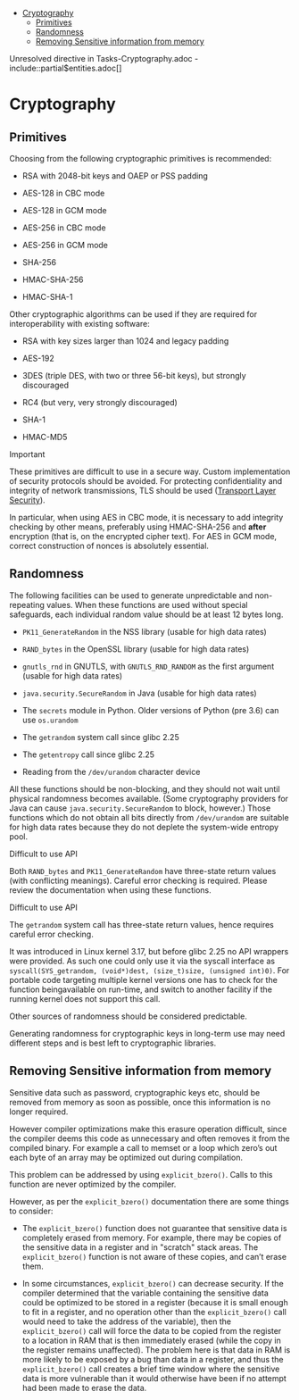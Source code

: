 - [Cryptography](#cryptography)
  - [Primitives](#primitives)
  - [Randomness](#randomness)
  - [Removing Sensitive information from memory](#removing-sensitive-information-from-memory)

Unresolved directive in Tasks-Cryptography.adoc - include::partial$entities.adoc\[\]

# Cryptography

## Primitives

Choosing from the following cryptographic primitives is recommended:

-   RSA with 2048-bit keys and OAEP or PSS padding

-   AES-128 in CBC mode

-   AES-128 in GCM mode

-   AES-256 in CBC mode

-   AES-256 in GCM mode

-   SHA-256

-   HMAC-SHA-256

-   HMAC-SHA-1

Other cryptographic algorithms can be used if they are required for interoperability with existing software:

-   RSA with key sizes larger than 1024 and legacy padding

-   AES-192

-   3DES (triple DES, with two or three 56-bit keys), but strongly discouraged

-   RC4 (but very, very strongly discouraged)

-   SHA-1

-   HMAC-MD5

<div class="important">

<div class="title">

Important

</div>

These primitives are difficult to use in a secure way. Custom implementation of security protocols should be avoided.
For protecting confidentiality and integrity of network transmissions, TLS should be used ([Transport Layer
Security](features/Features-TLS.xml#chap-Defensive_Coding-TLS)).

In particular, when using AES in CBC mode, it is necessary to add integrity checking by other means, preferably using
HMAC-SHA-256 and **after** encryption (that is, on the encrypted cipher text). For AES in GCM mode, correct construction
of nonces is absolutely essential.

</div>

## Randomness

The following facilities can be used to generate unpredictable and non-repeating values. When these functions are used
without special safeguards, each individual random value should be at least 12 bytes long.

-   `PK11_GenerateRandom` in the NSS library (usable for high data rates)

-   `RAND_bytes` in the OpenSSL library (usable for high data rates)

-   `gnutls_rnd` in GNUTLS, with `GNUTLS_RND_RANDOM` as the first argument (usable for high data rates)

-   `java.security.SecureRandom` in Java (usable for high data rates)

-   The `secrets` module in Python. Older versions of Python (pre 3.6) can use `os.urandom`

-   The `getrandom` system call since glibc 2.25

-   The `getentropy` call since glibc 2.25

-   Reading from the `/dev/urandom` character device

All these functions should be non-blocking, and they should not wait until physical randomness becomes available. (Some
cryptography providers for Java can cause `java.security.SecureRandom` to block, however.) Those functions which do not
obtain all bits directly from `/dev/urandom` are suitable for high data rates because they do not deplete the
system-wide entropy pool.

<div class="important">

<div class="title">

Difficult to use API

</div>

Both `RAND_bytes` and `PK11_GenerateRandom` have three-state return values (with conflicting meanings). Careful error
checking is required. Please review the documentation when using these functions.

</div>

<div class="important">

<div class="title">

Difficult to use API

</div>

The `getrandom` system call has three-state return values, hence requires careful error checking.

It was introduced in Linux kernel 3.17, but before glibc 2.25 no API wrappers were provided. As such one could only use
it via the syscall interface as `syscall(SYS_getrandom, (void*)dest, (size_t)size, (unsigned int)0)`. For portable code
targeting multiple kernel versions one has to check for the function beingavailable on run-time, and switch to another
facility if the running kernel does not support this call.

</div>

Other sources of randomness should be considered predictable.

Generating randomness for cryptographic keys in long-term use may need different steps and is best left to cryptographic
libraries.

## Removing Sensitive information from memory

Sensitive data such as password, cryptographic keys etc, should be removed from memory as soon as possible, once this
information is no longer required.

However compiler optimizations make this erasure operation difficult, since the compiler deems this code as unnecessary
and often removes it from the compiled binary. For example a call to memset or a loop which zero’s out each byte of an
array may be optimized out during compilation.

This problem can be addressed by using `explicit_bzero()`. Calls to this function are never optimized by the compiler.

However, as per the `explicit_bzero()` documentation there are some things to consider:

-   The `explicit_bzero()` function does not guarantee that sensitive data is completely erased from memory. For
    example, there may be copies of the sensitive data in a register and in "scratch" stack areas. The
    `explicit_bzero()` function is not aware of these copies, and can’t erase them.

-   In some circumstances, `explicit_bzero()` can decrease security. If the compiler determined that the variable
    containing the sensitive data could be optimized to be stored in a register (because it is small enough to fit in a
    register, and no operation other than the `explicit_bzero()` call would need to take the address of the variable),
    then the `explicit_bzero()` call will force the data to be copied from the register to a location in RAM that is
    then immediately erased (while the copy in the register remains unaffected). The problem here is that data in RAM is
    more likely to be exposed by a bug than data in a register, and thus the `explicit_bzero()` call creates a brief
    time window where the sensitive data is more vulnerable than it would otherwise have been if no attempt had been
    made to erase the data.

